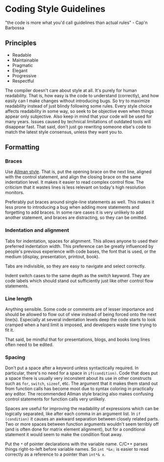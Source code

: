 Coding Style Guidelines
=======================

"the code is more what you'd call guidelines than actual rules"
                                                - Cap'n Barbossa

Principles
----------

* Readable
* Maintainable
* Pragmatic
* Elegant
* Progressive
* Respectful

The compiler doesn't care about style at all. It's purely for human readability. That is, how easy is the code to understand (correctly), and how easily can I make changes without introducing bugs. So try to maximize readability instead of just blindy following some rules. Every style choice affects readability in some way, so seek to be objective even when things appear only subjective. Also keep in mind that your code will be used for many years. Issues caused by technical limitations of outdated tools will disappear fast. That said, don't just go rewriting someone else's code to match the latest style consensus, unless they want you to.

Formatting
----------

### Braces

Use [Allman style](https://en.wikipedia.org/wiki/Indent_style#Allman_style). That is, put the opening brace on the next line, aligned with the control statement, and align the closing brace on the same indentation level. It makes it easier to read complex control flow. The criticism that it wastes lines is less relevant on today's high resolution monitors.

Preferably put braces around single-line statements as well. This makes it less prone to introducing a bug when adding more statements and forgetting to add braces. In some rare cases it is very unlikely to add another statement, and braces are distracting, so they can be omitted.

### Indentation and alignment

Tabs for indentation, spaces for alignment. This allows anyone to used their preferred indentation width. This preference can be greatly influenced by people's previous experience with code bases, the font that is used, or the medium (display, presentation, printout, book).

Tabs are indivisible, so they are easy to navigate and select correctly.

Indent switch cases to the same depth as the switch keyword. They are code labels which should stand out sufficiently just like other control flow statements.

### Line length

Anything sensible. Some code or comments are of lesser importance and should be allowed to flow out of view instead of being forced onto the next line(s). Especially at several indentation levels deep the code starts to look cramped when a hard limit is imposed, and developers waste time trying to fit it.

That said, be mindful that for presentations, blogs, and books long lines often need to be edited.

### Spacing

Don't put a space after a keyword unless syntactically required. In particular, there's no need for a space in `if(condition)`. Code that does put a space there is usually very inconstent about its use in other constructs such as `for`, `switch`, `sizeof`, etc. The argument that it makes them stand out from function calls has become moot due to syntax coloring in practically any editor. The recommended Allman style bracing also makes confusing control statements for function calls very unlikely.

Spaces are useful for improving the readability of expressions which can be logically separated, like after each comma in an argument list. In `if (condition)` it causes an awkward separation between closely related parts. Two or more spaces between function arguments wouldn't seem terribly off (and is often done for matrix element alignment), but for a conditional statement it would seem to make the condition float away.

Put the `*` of pointer declarations with the variable name. C/C++ parses things right-to-left before variable names. So `int *&x;` is easier to read correctly as a reference to a pointer than `int*& x`.
